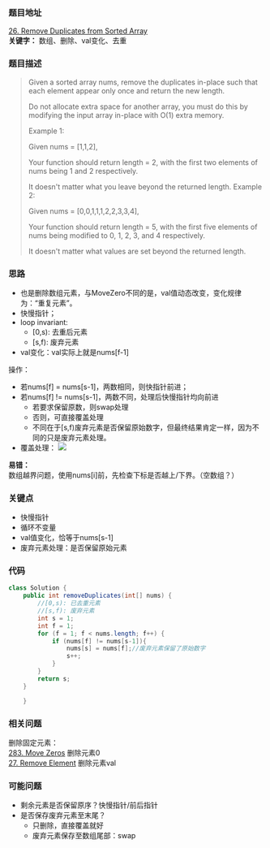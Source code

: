 ### 题目地址
[26. Remove Duplicates from Sorted Array](https://leetcode.com/problems/remove-duplicates-from-sorted-array/)  
**关键字：** 数组、删除、val变化、去重
### 题目描述
> Given a sorted array nums, remove the duplicates in-place such that each element appear only once and return the new length.
> 
> Do not allocate extra space for another array, you must do this by modifying the input array in-place with O(1) extra memory.
> 
> Example 1:
> 
> Given nums = [1,1,2],
> 
> Your function should return length = 2, with the first two elements of nums being 1 and 2 respectively.
> 
> It doesn't matter what you leave beyond the returned length.
Example 2:
> 
> Given nums = [0,0,1,1,1,2,2,3,3,4],
> 
> Your function should return length = 5, with the first five elements of nums being modified to 0, 1, 2, 3, and 4 respectively.
> 
> It doesn't matter what values are set beyond the returned length.
 
### 思路
* 也是删除数组元素，与MoveZero不同的是，val值动态改变，变化规律为：“重复元素”。   
* 快慢指针；  
* loop invariant:   
	* [0,s): 去重后元素  
	* [s,f): 废弃元素  
* val变化：val实际上就是nums[f-1]

操作： 
 
* 若nums[f] = nums[s-1]，两数相同，则快指针前进；
* 若nums[f] != nums[s-1]，两数不同，处理后快慢指针均向前进
	* 若要求保留原数，则swap处理
	* 否则，可直接覆盖处理
	* 不同在于[s,f)废弃元素是否保留原始数字，但最终结果肯定一样，因为不同的只是废弃元素处理。
* 覆盖处理：
![](https://blog-1257126549.cos.ap-guangzhou.myqcloud.com/blog/4y1ec.gif)
	  
**易错：**  
数组越界问题，使用nums[i]前，先检查下标是否越上/下界。（空数组？）
### 关键点
* 快慢指针
* 循环不变量
* val值变化，恰等于nums[s-1]
* 废弃元素处理：是否保留原始元素
### 代码
```java
class Solution {
    public int removeDuplicates(int[] nums) {
        //[0,s): 已去重元素
        //[s,f): 废弃元素
        int s = 1;
        int f = 1;
        for (f = 1; f < nums.length; f++) {
            if (nums[f] != nums[s-1]){
                nums[s] = nums[f];//废弃元素保留了原始数字
                s++;
            }
        }
        return s;
    }

    }
```

### 相关问题
删除固定元素：  
[283. Move Zeros](https://github.com/zhangbotong/LeetCode/blob/master/problems/283.%20Move%20Zeros.md) 删除元素0  
[27. Remove Element](https://github.com/zhangbotong/LeetCode/blob/master/problems/27.%20Remove%20Element.md) 删除元素val
### 可能问题
* 剩余元素是否保留原序？快慢指针/前后指针
* 是否保存废弃元素至末尾？
	* 只删除，直接覆盖就好
	* 废弃元素保存至数组尾部：swap
 